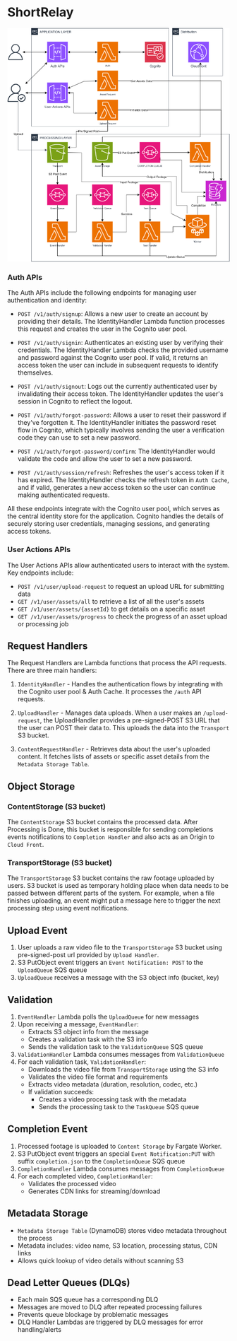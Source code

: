 # ShortRelay
![alt text](./infrastructure/asset-processing-flow.png)

### Auth APIs
The Auth APIs include the following endpoints for managing user authentication and identity:

- `POST /v1/auth/signup`: Allows a new user to create an account by providing their details. The IdentityHandler Lambda function processes this request and creates the user in the Cognito user pool.

- `POST /v1/auth/signin`: Authenticates an existing user by verifying their credentials. The IdentityHandler Lambda checks the provided username and password against the Cognito user pool. If valid, it returns an access token the user can include in subsequent requests to identify themselves.

- `POST /v1/auth/signout`: Logs out the currently authenticated user by invalidating their access token. The IdentityHandler updates the user's session in Cognito to reflect the logout.

- `POST /v1/auth/forgot-password`: Allows a user to reset their password if they've forgotten it. The IdentityHandler initiates the password reset flow in Cognito, which typically involves sending the user a verification code they can use to set a new password.

- `POST /v1/auth/forgot-password/confirm`: The IdentityHandler would validate the code and allow the user to set a new password.

- `POST /v1/auth/session/refresh`: Refreshes the user's access token if it has expired. The IdentityHandler checks the refresh token in `Auth Cache`, and if valid, generates a new access token so the user can continue making authenticated requests.

All these endpoints integrate with the Cognito user pool, which serves as the central identity store for the application. Cognito handles the details of securely storing user credentials, managing sessions, and generating access tokens.

### User Actions APIs  

The User Actions APIs allow authenticated users to interact with the system. Key endpoints include:
- `POST /v1/user/upload-request` to request an upload URL for submitting data
- `GET /v1/user/assets/all` to retrieve a list of all the user's assets
- `GET /v1/user/assets/{assetId}` to get details on a specific asset
- `GET /v1/user/assets/progress` to check the progress of an asset upload or processing job

## Request Handlers

The Request Handlers are Lambda functions that process the API requests. There are three main handlers:

1. `IdentityHandler` - Handles the authentication flows by integrating with the Cognito user pool & Auth Cache. It processes the `/auth` API requests.

2. `UploadHandler` - Manages data uploads. When a user makes an `/upload-request`, the UploadHandler provides a pre-signed-POST S3 URL that the user can POST their data to. This uploads the data into the `Transport` S3 bucket.

3. `ContentRequestHandler` - Retrieves data about the user's uploaded content. It fetches lists of assets or specific asset details from the `Metadata Storage Table`.

## Object Storage

### ContentStorage (S3 bucket)
The `ContentStorage` S3 bucket contains the processed data. After Processing is Done, this bucket is responsible for sending completions events notifications to `Completion Handler` and also acts as an Origin to `Cloud Front`.

### TransportStorage (S3 bucket)  
The `TransportStorage` S3 bucket contains the raw footage uploaded by users. S3 bucket is used as temporary holding place when data needs to be passed between different parts of the system. For example, when a file finishes uploading, an event might put a message here to trigger the next processing step using event notifications.

## Upload Event
1. User uploads a raw video file to the `TransportStorage` S3 bucket using pre-signed-post url provided by `Upload Handler`.
2. S3 PutObject event triggers an `Event Notification: POST` to the `UploadQueue` SQS queue
3. `UploadQueue` receives a message with the S3 object info (bucket, key)

## Validation
1. `EventHandler` Lambda polls the `UploadQueue` for new messages
2. Upon receiving a message, `EventHandler`:
    - Extracts S3 object info from the message
    - Creates a validation task with the S3 info
    - Sends the validation task to the `ValidationQueue` SQS queue
3. `ValidationHandler` Lambda consumes messages from `ValidationQueue`
4. For each validation task, `ValidationHandler`:
    - Downloads the video file from `TransportStorage` using the S3 info
    - Validates the video file format and requirements
    - Extracts video metadata (duration, resolution, codec, etc.)
    - If validation succeeds:
        - Creates a video processing task with the metadata
        - Sends the processing task to the `TaskQueue` SQS queue

## Completion Event
1. Processed footage is uploaded to `Content Storage` by Fargate Worker.
2. S3 PutObject event triggers an special `Event Notification:PUT` with suffix `completion.json` to the `CompletionQueue` SQS queue
3. `CompletionHandler` Lambda consumes messages from `CompletionQueue` 
4. For each completed video, `CompletionHandler`:
    - Validates the processed video
    - Generates CDN links for streaming/download

## Metadata Storage
- `Metadata Storage Table` (DynamoDB) stores video metadata throughout the process
- Metadata includes: video name, S3 location, processing status, CDN links
- Allows quick lookup of video details without scanning S3

## Dead Letter Queues (DLQs)
- Each main SQS queue has a corresponding DLQ
- Messages are moved to DLQ after repeated processing failures
- Prevents queue blockage by problematic messages
- DLQ Handler Lambdas are triggered by DLQ messages for error handling/alerts